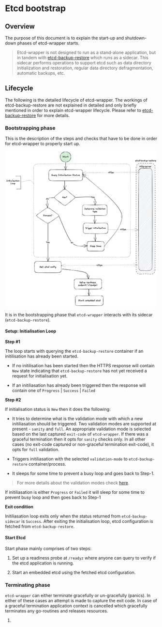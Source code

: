 # Etcd bootstrap

## Overview

The purpose of this document is to explain the start-up and shutdown-down phases of etcd-wrapper starts.

> Etcd-wrapper is not designed to run as a stand-alone application, but in tandem with [etcd-backup-restore](https://github.com/gardener/etcd-backup-restore) which runs as a sidecar. This sidecar performs operations to support etcd such as data directory initialization and restoration, regular data directory defragmentation, automatic backups, etc.

## Lifecycle

The following is the detailed lifecycle of etcd-wrapper. The workings of etcd-backup-restore are not explained in detailed and only briefly mentioned in order to explain etcd-wrapper lifecycle. Please refer to [etcd-backup-restore](https://github.com/gardener/etcd-backup-restore) for more details.

### Bootstrapping phase

This is the description of the steps and checks that have to be done in order for etcd-wrapper to properly start up.

<img src="../images/etcd-wrapper-bootstrap-excalidraw.png">

It is in the bootstrapping phase that `etcd-wrapper` interacts with its sidecar (`etcd-backup-restore`). 

#### Setup: Initialisation Loop

**Step #1**

The loop starts with querying the `etcd-backup-restore` container if an initilisation has already been started. 

* If no initilisation has been started then the HTTPS response will contain `New` state indicating that `etcd-backup-restore` has not yet received a request for initialisation yet.

* If an initiliasation has already been triggered then the response will contain one of `Progress`  | `Success` | `Failed`

**Step #2**

If initialisation status is `New` then it does the following:

* It tries to determine what is the validation mode with which a new initiliasation should be triggered. Two validation modes are supported at present - `sanity` and `full`. An appropriate validation mode is selected based on the last captured `exit-code` of `etcd-wrapper`. If there was a graceful termination then it opts for `sanity` checks only. In all other cases (no exit-code captured or non-graceful termination exit-code), it opts for `full` validation.

* Triggers initiliasation with the selected `validation-mode` to `etcd-backup-restore` container/process.

* It sleeps for some time to prevent a busy loop and goes back to Step-1.

> For more details about the validation modes check [here](https://github.com/gardener/etcd-backup-restore/blob/master/doc/proposals/validation.md).

If initiliasation is either `Progress` or `Failed` it will sleep for some time to prevent busy loop and then goes back to Step-1 

**Exit condition**

Initiliasation loop exits only when the status returned from `etcd-backup-sidecar` is `Success`.  After exiting the initialisation loop, etcd configuration is fetched from `etcd-backup-restore`.

#### Start Etcd

Start phase mainly comprises of two steps:

1. Set up a readiness probe at `/readyz` where anyone can query to verify if the etcd application is running.

2. Start an embedded etcd using the fetched etcd configuration.

### Terminating phase

`etcd-wrapper` can either terminate gracefully or un-gracefully (panics). In either of these cases an attempt is made to capture the exit code.  In case of a graceful termination application context is cancelled which gracefully terminates any go-routines and releases resources.

1. 